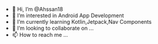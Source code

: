 - 👋 Hi, I’m @Ahssan18
- 👀 I’m interested in Android App Development
- 🌱 I’m currently learning Kotlin,Jetpack,Nav Components
- 💞️ I’m looking to collaborate on ...
- 📫 How to reach me ...

<!---
Ahssan18/Ahssan18 is a ✨ special ✨ repository because its `README.md` (this file) appears on your GitHub profile.
You can click the Preview link to take a look at your changes.
--->

